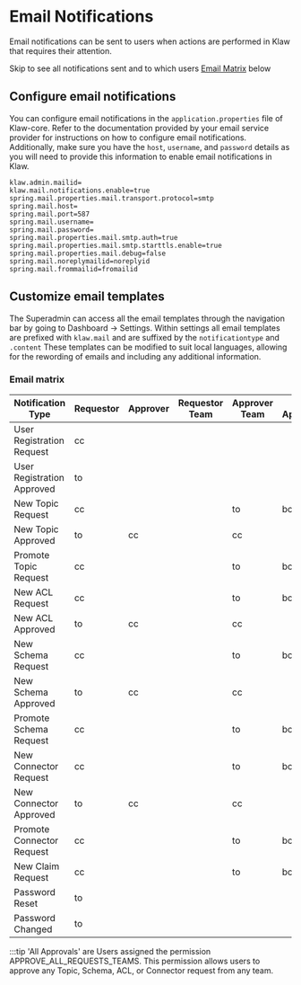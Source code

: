 # Email Notifications

Email notifications can be sent to users when actions are performed in
Klaw that requires their attention.

Skip to see all notifications sent and to which users [Email Matrix](#email-matrix) below

## Configure email notifications

You can configure email notifications in the `application.properties`
file of Klaw-core. Refer to the documentation provided by your email
service provider for instructions on how to configure email
notifications. Additionally, make sure you have the `host`, `username`,
and `password` details as you will need to provide this information to
enable email notifications in Klaw.

```{.text caption="Klaw email properties"}
klaw.admin.mailid=
klaw.mail.notifications.enable=true
spring.mail.properties.mail.transport.protocol=smtp
spring.mail.host=
spring.mail.port=587
spring.mail.username=
spring.mail.password=
spring.mail.properties.mail.smtp.auth=true
spring.mail.properties.mail.smtp.starttls.enable=true
spring.mail.properties.mail.debug=false
spring.mail.noreplymailid=noreplyid
spring.mail.frommailid=fromailid
```

## Customize email templates

The Superadmin can access all the email templates through the navigation
bar by going to Dashboard -\> Settings. Within settings all email
templates are prefixed with `klaw.mail` and are suffixed by the
`notificationtype` and `.content` These templates can be modified to suit
local languages, allowing for the rewording of emails and including any
additional information.

### Email matrix

| Notification Type          | Requestor | Approver | Requestor Team | Approver Team | All Approvals | Admin |
| -------------------------- | --------- | -------- | -------------- | ------------- | ------------- | ----- |
| User Registration Request  | cc        |          |                |               |               | to    |
| User Registration Approved | to        |          |                |               |               |       |
| New Topic Request          | cc        |          |                | to            | bcc           |       |
| New Topic Approved         | to        | cc       |                | cc            |               |       |
| Promote Topic Request      | cc        |          |                | to            | bcc           |       |
| New ACL Request            | cc        |          |                | to            | bcc           |       |
| New ACL Approved           | to        | cc       |                | cc            |               |       |
| New Schema Request         | cc        |          |                | to            | bcc           |       |
| New Schema Approved        | to        | cc       |                | cc            |               |       |
| Promote Schema Request     | cc        |          |                | to            | bcc           |       |
| New Connector Request      | cc        |          |                | to            | bcc           |       |
| New Connector Approved     | to        | cc       |                | cc            |               |       |
| Promote Connector Request  | cc        |          |                | to            | bcc           |       |
| New Claim Request          | cc        |          |                | to            | bcc           |       |
| Password Reset             | to        |          |                |               |               |       |
| Password Changed           | to        |          |                |               |               |       |

:::tip
'All Approvals' are Users assigned the permission
APPROVE_ALL_REQUESTS_TEAMS. This permission allows users to approve any
Topic, Schema, ACL, or Connector request from any team.
